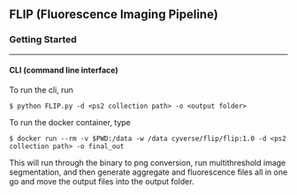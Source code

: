 ## FLIP (Fluorescence Imaging Pipeline)

### Getting Started 
---

#### CLI (command line interface)

To run the cli, run 

```
$ python FLIP.py -d <ps2 collection path> -o <output folder>
```

To run the docker container, type

```
$ docker run --rm -v $PWD:/data -w /data cyverse/flip/flip:1.0 -d <ps2 collection path> -o final_out
```

This will run through the binary to png conversion, run multithreshold image segmentation, and then generate aggregate and fluorescence files all in one go and move the output files into the output folder.

